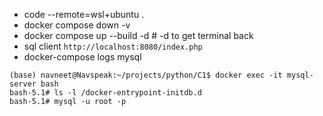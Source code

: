 * code --remote=wsl+ubuntu .
* docker compose down -v
* docker compose up --build -d # -d to get terminal back
* sql client `http://localhost:8080/index.php`
* docker-compose logs mysql
```
(base) navneet@Navspeak:~/projects/python/C1$ docker exec -it mysql-server bash
bash-5.1# ls -l /docker-entrypoint-initdb.d 
bash-5.1# mysql -u root -p

``` 
